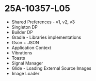 # 25A-10357-L05

* Shared Preferences - v1, v2, v3
* Singleton DP
* Builder DP
* Gradle - Libraries implementations
* Gson + JSON
* Application Context
* Vibrations
* Toasts
* Signal Manager
* Glide - Loading External Source Images
* Image Loader